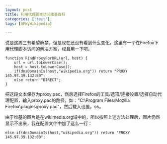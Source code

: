 ```yaml
---
layout: post
title: 利用代理脚本访问维基百科
categories: ['text']
tags: [GFW,Wikipedia]

---
```


说是这周三有希望解禁，但是现在还没有看到什么变化。这里有一个在Firefox下用代理脚本访问的解决方案，权且用一下吧。

<!--more-->

	function FindProxyForURL(url, host) {
		url = url.toLowerCase();
		host = host.toLowerCase();
		if(dnsDomainIs(host,"wikipedia.org")) return "PROXY 145.97.39.132:80";
		else return "DIRECT";
	}
	
把这段文本保存为proxy.pac，然后选择Firefox的工具/选项/连接设置/选择自动代理配置，输入proxy.pac的路径，如："C:\Program Files\Mozilla Firefox\plugins\proxy.pac"，然后载入设置，ok。

由于维基的图片是在wikimedia.org域中的，所以按照上述方法处理后，图片仍然显示不出来，我在配置文件中加了这么一行：

	else if(dnsDomainIs(host,"wikipedia.org")) return "PROXY 145.97.39.132:80";